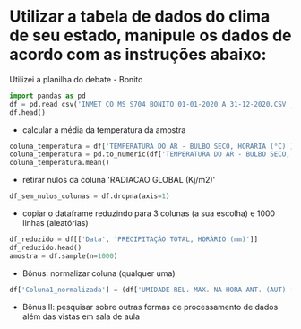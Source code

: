 # Utilizar a tabela de dados do clima de seu estado, manipule os dados de acordo com as instruções abaixo: 
Utilizei a planilha do debate - Bonito 

```python
import pandas as pd
df = pd.read_csv('INMET_CO_MS_S704_BONITO_01-01-2020_A_31-12-2020.CSV', delimiter=';', skiprows=8, encoding='latin1')
df.head()
```

- calcular a média da temperatura da amostra

```python
coluna_temperatura = df['TEMPERATURA DO AR - BULBO SECO, HORARIA (°C)']
coluna_temperatura = pd.to_numeric(df['TEMPERATURA DO AR - BULBO SECO, HORARIA (°C)'], errors='coerce')
coluna_temperatura.mean()
```

- retirar nulos da coluna 'RADIACAO GLOBAL (Kj/m2)'

```python
df_sem_nulos_colunas = df.dropna(axis=1)
```

- copiar o dataframe reduzindo para 3 colunas (a sua escolha) e 1000 linhas (aleatórias)

```python
df_reduzido = df[['Data', 'PRECIPITAÇÃO TOTAL, HORÁRIO (mm)']]
df_reduzido.head()
amostra = df.sample(n=1000)
```

- Bônus: normalizar coluna (qualquer uma) 

```python
df['Coluna1_normalizada'] = (df['UMIDADE REL. MAX. NA HORA ANT. (AUT) (%)'] - df['UMIDADE REL. MAX. NA HORA ANT. (AUT) (%)'].min()) / (df['UMIDADE REL. MAX. NA HORA ANT. (AUT) (%)'].max() - df['UMIDADE REL. MAX. NA HORA ANT. (AUT) (%)'].min())
```

- Bônus II: pesquisar sobre outras formas de processamento de dados além das vistas em sala de aula


